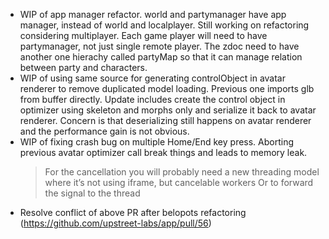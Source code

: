 - WIP of app manager refactor. world and partymanager have app manager, instead of world and localplayer. Still working on refactoring considering multiplayer. Each game player will need to have partymanager, not just single remote player. The zdoc need to have another one hierachy called partyMap so that it can manage relation between party and characters.
- WIP of using same source for generating controlObject in avatar renderer to remove duplicated model loading. Previous one imports glb from buffer directly. Update includes create the control object in optimizer using skeleton and morphs only and serialize it back to avatar renderer. Concern is that deserializing still happens on avatar renderer and the performance gain is not obvious.
- WIP of fixing crash bug on multiple Home/End key press. Aborting previous avatar optimizer call break things and leads to memory leak.
  > For the cancellation you will probably need a new threading model where it’s not using iframe, but cancelable workers
  > Or to forward the signal to the thread
- Resolve conflict of above PR after belopots refactoring (https://github.com/upstreet-labs/app/pull/56)
